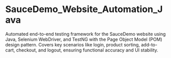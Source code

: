 # SauceDemo_Website_Automation_Java
Automated end-to-end testing framework for the SauceDemo website using Java, Selenium WebDriver, and TestNG with the Page Object Model (POM) design pattern. Covers key scenarios like login, product sorting, add-to-cart, checkout, and logout, ensuring functional accuracy and UI stability.

